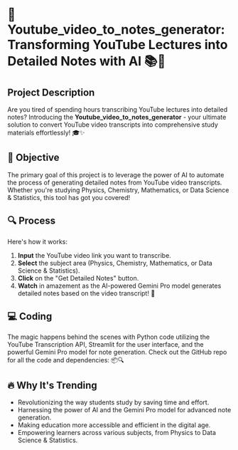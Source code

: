 # 🚀 Youtube_video_to_notes_generator: Transforming YouTube Lectures into Detailed Notes with AI 📚🤖

## Project Description

Are you tired of spending hours transcribing YouTube lectures into detailed notes? Introducing the **Youtube_video_to_notes_generator** - your ultimate solution to convert YouTube video transcripts into comprehensive study materials effortlessly! 🎓✨

## 🎯 Objective

The primary goal of this project is to leverage the power of AI to automate the process of generating detailed notes from YouTube video transcripts. Whether you're studying Physics, Chemistry, Mathematics, or Data Science & Statistics, this tool has got you covered!

## 🔍 Process

Here's how it works:
1. **Input** the YouTube video link you want to transcribe.
2. **Select** the subject area (Physics, Chemistry, Mathematics, or Data Science & Statistics).
3. **Click** on the "Get Detailed Notes" button.
4. **Watch** in amazement as the AI-powered Gemini Pro model generates detailed notes based on the video transcript! 🤯

## 💻 Coding

The magic happens behind the scenes with Python code utilizing the YouTube Transcription API, Streamlit for the user interface, and the powerful Gemini Pro model for note generation. Check out the GitHub repo for all the code and dependencies: 📦🔍

## 🔥 Why It's Trending

- Revolutionizing the way students study by saving time and effort.
- Harnessing the power of AI and the Gemini Pro model for advanced note generation.
- Making education more accessible and efficient in the digital age.
- Empowering learners across various subjects, from Physics to Data Science & Statistics.
